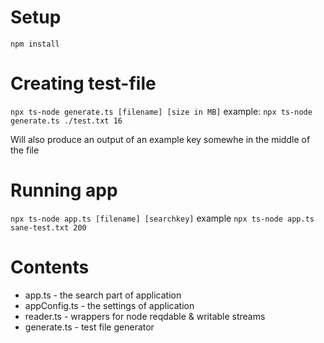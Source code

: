 # Setup

`npm install`

# Creating test-file

`npx ts-node generate.ts [filename] [size in MB]`
example:
`npx ts-node generate.ts ./test.txt 16`

Will also produce an output of an example key somewhe in the middle of the file

# Running app

`npx ts-node app.ts [filename] [searchkey]`
example
`npx ts-node app.ts sane-test.txt 200`

# Contents
* app.ts - the search part of application
* appConfig.ts - the settings of application
* reader.ts - wrappers for node reqdable & writable streams
* generate.ts - test file generator

